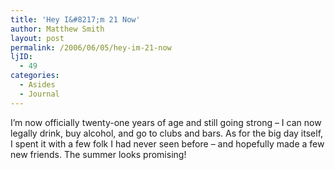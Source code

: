 ```yaml
---
title: 'Hey I&#8217;m 21 Now'
author: Matthew Smith
layout: post
permalink: /2006/06/05/hey-im-21-now
ljID:
  - 49
categories:
  - Asides
  - Journal
---
```

I&#8217;m now officially twenty-one years of age and still going strong &#8211; I can now legally drink, buy alcohol, and go to clubs and bars. As for the big day itself, I spent it with a few folk I had never seen before &#8211; and hopefully made a few new friends. The summer looks promising!
